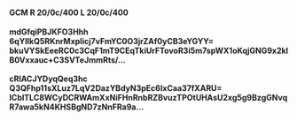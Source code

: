 #### GCM R 20/0c/400 L 20/0c/400
**mdGfqiPBJKFO3Hhh**<br/>**6qYIIkQ5RKnrMxpIicj7vFmYC0O3jrZAf0yCB3eYGYY=**<br/>**bkuVYSkEeeRC0c3CqF1mT9CEqTkiUrFTovoR3i5m7spWX1oKqjGNG9x2klB0Vxxauc+C3SVTeJmmRts/...**<br/><br/>
**cRlACJYDyqQeq3hc**<br/>**Q3QFhp11sXLuz7LqV2DazYBdyN3pEc6IxCaa37fXARU=**<br/>**lCblTLC8WCyDCRWAmXxNiFHnRnbRZBvuzTPOtUHAsU2xg5g9BzgGNvqR7awa5kN4KHSBgND7zNnFRa9a...**